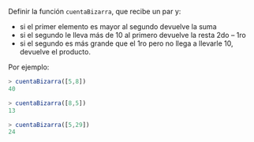 Definir la función `cuentaBizarra`, que recibe un par y:

* si el primer elemento es mayor al segundo devuelve la suma
* si el segundo le lleva más de 10 al primero devuelve la resta 2do – 1ro
* si el segundo es más grande que el 1ro pero no llega a llevarle 10, devuelve el producto.

Por ejemplo:

```javascript
> cuentaBizarra([5,8])
40

> cuentaBizarra([8,5])
13

> cuentaBizarra([5,29])
24
```
